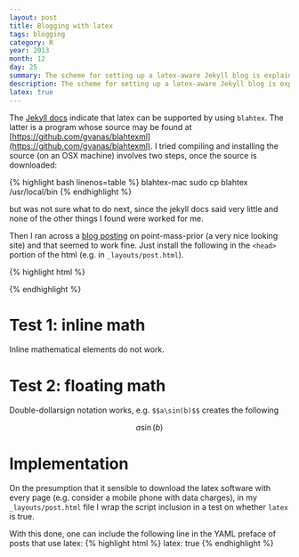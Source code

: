 ```yaml
---
layout: post
title: Blogging with latex
tags: blogging
category: R
year: 2013
month: 12
day: 25
summary: The scheme for setting up a latex-aware Jekyll blog is explained.
description: The scheme for setting up a latex-aware Jekyll blog is explained.
latex: true
---
```



The [Jekyll docs](http://jekyllrb.com/docs/extras/) indicate that latex can be supported by using ``blahtex``.  The latter is a program whose source may be found at [https://github.com/gvanas/blahtexml](https://github.com/gvanas/blahtexml).  I tried compiling and installing the source (on an OSX machine) involves two steps, once the source is downloaded:

{% highlight bash linenos=table %}
blahtex-mac
sudo cp blahtex /usr/local/bin
{% endhighlight %}

but was not sure what to do next, since the jekyll docs said very little and none of the other things I found were worked for me.

Then I ran across a [blog posting](http://dasonk.github.io/blog/2012/10/09/Using-Jekyll-and-Mathjax/) on point-mass-prior (a very nice looking site) and that seemed to work fine. Just install the following in the ``<head>`` portion of the html (e.g. in ``_layouts/post.html``).

{% highlight html %}
<script type="text/javascript"
src="http://cdn.mathjax.org/mathjax/latest/MathJax.js?config=TeX-AMS-MML_HTMLorMML">
</script>
{% endhighlight %}


# Test 1: inline math

Inline mathematical elements do not work.

# Test 2: floating math

Double-dollarsign notation works, e.g. ``$$a\sin(b)$$`` creates the following

$$a\sin(b)$$

# Implementation

On the presumption that it sensible to download the latex software with every page (e.g. consider a mobile phone with data charges), in my ``_layouts/post.html`` file I wrap the script inclusion in a test on whether ``latex`` is true.

With this done, one can include the following line in the YAML preface of posts that use latex:
{% highlight html %}
latex: true
{% endhighlight %}


